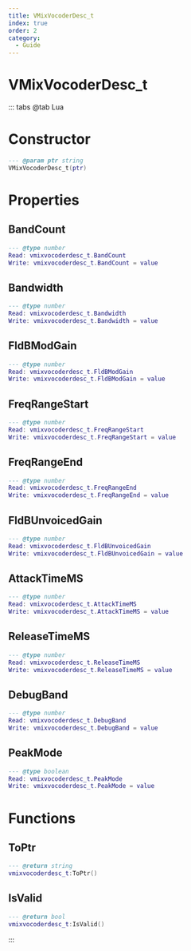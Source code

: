 ```yaml
---
title: VMixVocoderDesc_t
index: true
order: 2
category:
  - Guide
---
```


# VMixVocoderDesc_t

::: tabs
@tab Lua
# Constructor
```lua
--- @param ptr string
VMixVocoderDesc_t(ptr)
```
# Properties
## BandCount 
```lua
--- @type number
Read: vmixvocoderdesc_t.BandCount
Write: vmixvocoderdesc_t.BandCount = value
```
## Bandwidth 
```lua
--- @type number
Read: vmixvocoderdesc_t.Bandwidth
Write: vmixvocoderdesc_t.Bandwidth = value
```
## FldBModGain 
```lua
--- @type number
Read: vmixvocoderdesc_t.FldBModGain
Write: vmixvocoderdesc_t.FldBModGain = value
```
## FreqRangeStart 
```lua
--- @type number
Read: vmixvocoderdesc_t.FreqRangeStart
Write: vmixvocoderdesc_t.FreqRangeStart = value
```
## FreqRangeEnd 
```lua
--- @type number
Read: vmixvocoderdesc_t.FreqRangeEnd
Write: vmixvocoderdesc_t.FreqRangeEnd = value
```
## FldBUnvoicedGain 
```lua
--- @type number
Read: vmixvocoderdesc_t.FldBUnvoicedGain
Write: vmixvocoderdesc_t.FldBUnvoicedGain = value
```
## AttackTimeMS 
```lua
--- @type number
Read: vmixvocoderdesc_t.AttackTimeMS
Write: vmixvocoderdesc_t.AttackTimeMS = value
```
## ReleaseTimeMS 
```lua
--- @type number
Read: vmixvocoderdesc_t.ReleaseTimeMS
Write: vmixvocoderdesc_t.ReleaseTimeMS = value
```
## DebugBand 
```lua
--- @type number
Read: vmixvocoderdesc_t.DebugBand
Write: vmixvocoderdesc_t.DebugBand = value
```
## PeakMode 
```lua
--- @type boolean
Read: vmixvocoderdesc_t.PeakMode
Write: vmixvocoderdesc_t.PeakMode = value
```
# Functions
## ToPtr
```lua
--- @return string
vmixvocoderdesc_t:ToPtr()
```
## IsValid
```lua
--- @return bool
vmixvocoderdesc_t:IsValid()
```

:::